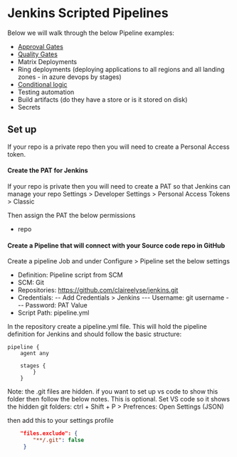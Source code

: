 # Jenkins Scripted Pipelines
Below we will walk through the below Pipeline examples:

- [Approval Gates](PipelineApprovalGates.md)
- [Quality Gates](PipelineQualityGates.md)
- Matrix Deployments
- Ring deployments (deploying applications to all regions and all landing zones - in azure devops by stages)
- [Conditional logic](PipelineConditionalLogic.md)
- Testing automation
- Build artifacts (do they have a store or is it stored on disk)
- Secrets

## Set up
If your repo is a private repo then you will need to create a Personal Access token.

#### Create the PAT for Jenkins
If your repo is private then you will need to create a PAT so that Jenkins can manage your repo
    Settings > Developer Settings > Personal Access Tokens > Classic

Then assign the PAT the below permissions
 - repo

#### Create a Pipeline that will connect with your Source code repo in GitHub
Create a pipeline Job and under Configure > Pipeline set the below settings
- Definition: Pipeline script from SCM
- SCM: Git
- Repositories: https://github.com/claireelyse/jenkins.git
- Credentials:
-- Add Credentials > Jenkins
--- Username: git username
--- Password: PAT Value
- Script Path: pipeline.yml

In the repository create a pipeline.yml file. This will hold the pipeline definition for Jenkins and should follow the basic structure:
```Yml
pipeline {
    agent any

    stages {
        }
    }
```


Note: the .git files are hidden. if you want to set up vs code to show this folder then  follow the below notes. This is optional.
Set VS code so it shows the hidden git folders:
ctrl + Shift + P > Prefrences: Open Settings (JSON)

then add this to your settings profile
```Json
    "files.exclude": {
        "**/.git": false
     }
```